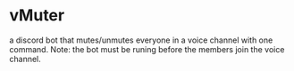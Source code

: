 # vMuter
 a discord bot that mutes/unmutes everyone in a voice channel with one command. Note: the bot must be runing before the members join the voice channel.
